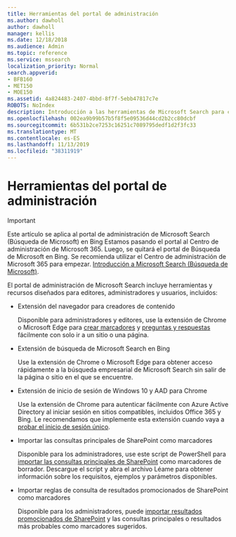```yaml
---
title: Herramientas del portal de administración
ms.author: dawholl
author: dawholl
manager: kellis
ms.date: 12/18/2018
ms.audience: Admin
ms.topic: reference
ms.service: mssearch
localization_priority: Normal
search.appverid:
- BFB160
- MET150
- MOE150
ms.assetid: 4a824483-2407-4bbd-8f7f-5ebb47817c7e
ROBOTS: NoIndex
description: Introducción a las herramientas de Microsoft Search para crear e importar resultados, iniciar sesión automáticamente y buscar desde cualquier lugar
ms.openlocfilehash: 002ea9b99b57b5f8f5e09536d44cd2b2cc80dcbf
ms.sourcegitcommit: 6b531b2ce7253c16251c7089795dedf1d2f3fc33
ms.translationtype: MT
ms.contentlocale: es-ES
ms.lasthandoff: 11/13/2019
ms.locfileid: "38311919"
---
```

# <a name="admin-portal-tools"></a>Herramientas del portal de administración

> [!IMPORTANT]
> Este artículo se aplica al portal de administración de Microsoft Search (Búsqueda de Microsoft) en Bing Estamos pasando el portal al Centro de administración de Microsoft 365. Luego, se quitará el portal de Búsqueda de Microsoft en Bing. Se recomienda utilizar el Centro de administración de Microsoft 365 para empezar. [Introducción a Microsoft Search (Búsqueda de Microsoft)](overview-microsoft-search.md).
    
El portal de administración de Microsoft Search incluye herramientas y recursos diseñados para editores, administradores y usuarios, incluidos:
  
- Extensión del navegador para creadores de contenido
    
    Disponible para administradores y editores, use la extensión de Chrome o Microsoft Edge para [crear marcadores](create-bookmarks.md) y [preguntas y respuestas](create-qas.md) fácilmente con solo ir a un sitio o una página. 
    
- Extensión de búsqueda de Microsoft Search en Bing
    
    Use la extensión de Chrome o Microsoft Edge para obtener acceso rápidamente a la búsqueda empresarial de Microsoft Search sin salir de la página o sitio en el que se encuentre.
    
- Extensión de inicio de sesión de Windows 10 y AAD para Chrome
    
    Use la extensión de Chrome para autenticar fácilmente con Azure Active Directory al iniciar sesión en sitios compatibles, incluidos Office 365 y Bing. Le recomendamos que implemente esta extensión cuando vaya a [probar el inicio de sesión único](test-single-sign-on.md).
    
- Importar las consultas principales de SharePoint como marcadores
    
    Disponible para los administradores, use este script de PowerShell para [importar las consultas principales de SharePoint](import-sharepoint-promoted-results-and-top-queries.md) como marcadores de borrador. Descargue el script y abra el archivo Léame para obtener información sobre los requisitos, ejemplos y parámetros disponibles. 
    
- Importar reglas de consulta de resultados promocionados de SharePoint como marcadores
    
    Disponible para los administradores, puede [importar resultados promocionados de SharePoint](import-sharepoint-promoted-results-and-top-queries.md) y las consultas principales o resultados más probables como marcadores sugeridos. 

  

